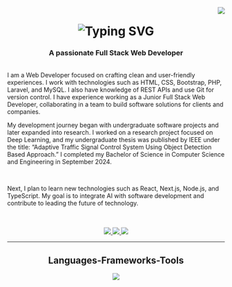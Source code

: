 
<img align="right" src="https://visitor-badge.laobi.icu/badge?page_id=smmehedi4u.smmehedi4u" />

<h1 align="center">
  <img src="https://readme-typing-svg.herokuapp.com?font=Righteous&size=35&pause=1000&color=3498DB&center=true&vCenter=true&width=500&height=70&lines=Hi+There!+👋;+I'm+Mehedi+Hasan;" alt="Typing SVG" />
</h1>



<h3 align="center">A passionate Full Stack Web Developer</h3>

<br/>

<div align="start">
I am a Web Developer focused on crafting clean and user-friendly experiences. I work with technologies such as HTML, CSS, Bootstrap, PHP, Laravel, and MySQL. I also have knowledge of REST APIs and use Git for version control. I have experience working as a Junior Full Stack Web Developer, collaborating in a team to build software solutions for clients and companies.

<br/>

My development journey began with undergraduate software projects and later expanded into research. I worked on a research project focused on Deep Learning, and my undergraduate thesis was published by IEEE under the title: “Adaptive Traffic Signal Control System Using Object Detection Based Approach.” I completed my Bachelor of Science in Computer Science and Engineering in September 2024.

<br/>

Next, I plan to learn new technologies such as React, Next.js, Node.js, and TypeScript. My goal is to integrate AI with software development and contribute to leading the future of technology.

</div>

<br/>
<br/>
 
<div align="center"> 
<a href="mailto:mehedisarker379@gmail.com" target="_blank">
    <img src="https://img.shields.io/badge/Gmail-333333?style=for-the-badge&logo=gmail&logoColor=red" />
</a>
<a href="https://www.linkedin.com/in/mehedi-hasan-muhit-8714841b0/" target="_blank">
    <img src="https://img.shields.io/badge/LinkedIn-0077B5?style=for-the-badge&logo=linkedin&logoColor=white" target="_blank" />
</a>
<a href="https://smmehedi4u.github.io/portfolio/" target="_blank">
    <img src="https://img.shields.io/badge/Portfolio-FF5722?style=for-the-badge&logo=todoist&logoColor=white" target="_blank" /> <!-- sqlite, safari, google-chrome are other good icon options -->
</a>
</div>

 <hr/>
 
<h2 align="center">Languages-Frameworks-Tools</h2>
<div align="center">
    <img src="https://skillicons.dev/icons?i=html,css,bootstrap,tailwind,php,laravel,mysql,git,github,linux,apple,vscode,postman" />
</div>
